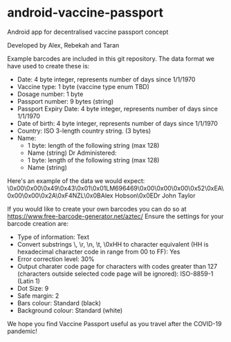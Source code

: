 # android-vaccine-passport
Android app for decentralised vaccine passport concept

Developed by Alex, Rebekah and Taran

Example barcodes are included in this git repository.
The data format we have used to create these is:
- Date: 4 byte integer, represents number of days since 1/1/1970
- Vaccine type: 1 byte (vaccine type enum TBD)
- Dosage number: 1 byte
- Passport number: 9 bytes (string)
- Passport Expiry Date: 4 byte integer, represents number of days since 1/1/1970
- Date of birth: 4 byte integer, represents number of days since 1/1/1970
- Country: ISO 3-length country string. (3 bytes)
- Name:
    - 1 byte: length of the following string (max 128)
    - Name (string)
Dr Administered:
    - 1 byte: length of the following string (max 128)
    - Name (string)

Here's an example of the data we would expect:
\0x00\0x00\0x49\0x43\0x01\0x01LM696469\0x00\0x00\0x00\0x52\0xEA\0x00\0x00\0x2A\0xF4NZL\0x0BAlex Hobson\0x0EDr John Taylor

If you would like to create your own barcodes you can do so at https://www.free-barcode-generator.net/aztec/
Ensure the settings for your barcode creation are:
- Type of information: Text
- Convert substrings \\, \r, \n, \t, \0xHH to character equivalent (HH is hexadecimal character code in range from 00 to FF): Yes
- Error correction level: 30%
- Output charater code page for characters with codes greater than 127 (characters outside selected code page will be ignored): ISO-8859-1 (Latin 1)
- Dot Size: 9
- Safe margin: 2
- Bars colour: Standard (black)
- Background colour: Standard (white)

We hope you find Vaccine Passport useful as you travel after the COVID-19 pandemic!